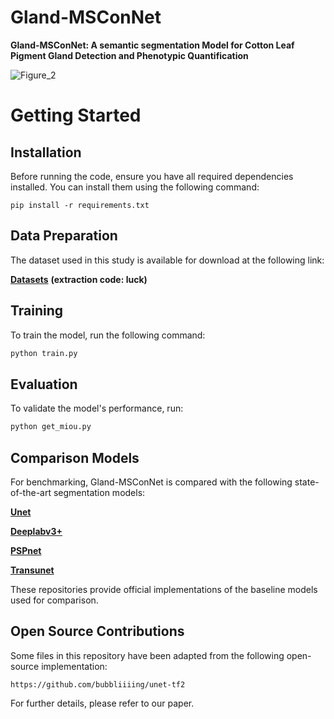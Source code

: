 # Gland-MSConNet
**Gland-MSConNet: A semantic segmentation Model for Cotton Leaf Pigment Gland Detection and Phenotypic Quantification**


![Figure_2](https://github.com/user-attachments/assets/3ffdbf2d-8929-4c83-8cbf-1a7746d952fa)


# Getting Started
## Installation
Before running the code, ensure you have all required dependencies installed. You can install them using the following command:

```
pip install -r requirements.txt
```

## Data Preparation
The dataset used in this study is available for download at the following link:

**[Datasets](https://pan.baidu.com/s/1-a8_EDrq0sIySpnlFbvAlg?pwd=luck)** **(extraction code: luck)**


## Training
To train the model, run the following command:

 ```python
 python train.py
```

## Evaluation
To validate the model's performance, run:

 ```python
 python get_miou.py
```

## Comparison Models
For benchmarking, Gland-MSConNet is compared with the following state-of-the-art segmentation models:


  **[Unet](https://github.com/bubbliiiing/unet-pytorch)**
  
  **[Deeplabv3+](https://github.com/bubbliiiing/deeplabv3-plus-pytorch)**
  
 **[PSPnet](https://github.com/bubbliiiing/pspnet-pytorch)**
  
  **[Transunet](https://github.com/Beckschen/TransUNet)**

These repositories provide official implementations of the baseline models used for comparison.

## Open Source Contributions
Some files in this repository have been adapted from the following open-source implementation:

```
https://github.com/bubbliiiing/unet-tf2
```

For further details, please refer to our paper. 

